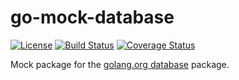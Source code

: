 # go-mock-database

[![License](https://img.shields.io/badge/license-Apache%20License%202.0-blue.svg?style=flat)][license]
[![Build Status](https://travis-ci.org/steenzout/go-mock-database.svg?branch=master)](https://travis-ci.org/steenzout/go-mock-database/)
[![Coverage Status](https://coveralls.io/repos/steenzout/go-mock-database/badge.svg?branch=master&service=github)](https://coveralls.io/github/steenzout/go-mock-database?branch=master)

Mock package for the [golang.org database](https://golang.org/pkg/database/) package.


[license]:  https://raw.githubusercontent.com/steenzout/go-mock-database/master/LICENSE   "Apache License 2.0"

